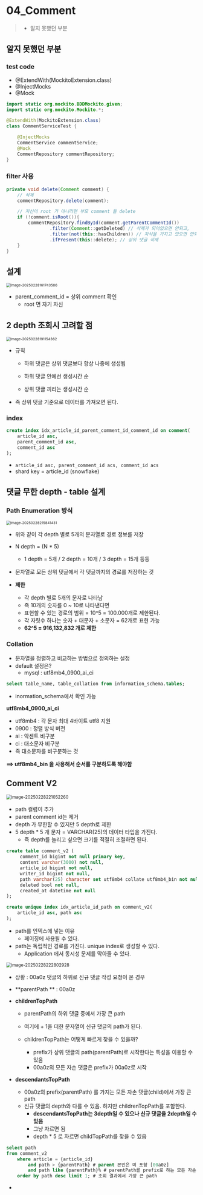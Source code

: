 # 04_Comment

> - 알지 못했던 부분



## 알지 못했던 부분

### test code

- @ExtendWith(MockitoExtension.class)
- @InjectMocks
- @Mock

```java
import static org.mockito.BDDMockito.given;
import static org.mockito.Mockito.*;

@ExtendWith(MockitoExtension.class)
class CommentServiceTest {

    @InjectMocks
    CommentService commentService;
    @Mock
    CommentRepository commentRepository;
}
```



### filter 사용

```java
private void delete(Comment comment) {
    // 삭제
    commentRepository.delete(comment);

    // 자신이 root 가 아니라면 부모 comment 들 delete
    if (!comment.isRoot()){
        commentRepository.findById(comment.getParentCommentId())
                .filter(Comment::getDeleted) // 삭제가 되어있으면 안되고,
                .filter(not(this::hasChildren)) // 자식을 가지고 있으면 안되고,
                .ifPresent(this::delete); // 상위 댓글 삭제
    }
}
```







## 설계

<img src="./04_Comment.assets/image-20250228161743586.png" alt="image-20250228161743586" style="zoom:67%;" />

- parent_comment_id = 상위 comment  확인
  - root 면 자기 자신



## 2 depth 조회시 고려할 점

<img src="./04_Comment.assets/image-20250228191154362.png" alt="image-20250228191154362" style="zoom:67%;" />

- 규칙

  - 하위 댓글은 상위 댓글보다 항상 나중에 생성됨

  - 하위 댓글 안에선 생성시간 순

  - 상위 댓글 끼리는 생성시간 순

    

- 즉 상위 댓글 기준으로 데이터를 가져오면 된다.

### index

```sql
create index idx_article_id_parent_comment_id_comment_id on comment(
	article_id asc,
    parent_comment_id asc,
    comment_id asc
);
```

- `article_id asc, parent_comment_id acs, comment_id acs`
- shard key = article_id (snowflake)



## 댓글 무한 depth  - table 설계

### Path Enumeration  방식

<img src="./04_Comment.assets/image-20250228215841431.png" alt="image-20250228215841431" style="zoom:67%;" />

- 위와 같이 각 depth 별로 5개의 문자열로 경로 정보를 저장
- N depth = (N * 5) 
  - 1 depth = 5개 / 2 depth = 10개 / 3 depth = 15개 등등
- 문자열로 모든 상위 댓글에서 각 댓글까지의 경로를 저장하는 것

- **제한**
  - 각 depth 별로 5개의 문자로 나타남
  - 즉 10개의 숫자를 0 ~ 10로 나타낸다면
  - 표현할 수 있는 경로의 범위 = 10^5 = 100.000개로 제한된다.
  - 각 자릿수 하나는 숫자 + 대문자 + 소문자 = 62개로 표현 가능
  - **62^5 = 916,132,832 개로 제한**



### Collation

- 문자열을 정렬하고 비교하는 방법으로 정의하는 설정
- default 설정은?
  - mysql : utf8mb4_0900_ai_ci

```sql
select table_name, table_collation from information_schema.tables;
```

- inormation_schema에서 확인 가능

**utf8mb4_0900_ai_ci**

- utf8mb4 : 각 문자 최대 4바이트 utf8 지원
- 0900 : 정렬 방식 버전
- ai : 악센트 비구분
- ci : 대소문자 비구분
- 즉 대소문자를 비구분하는 것

**==> utf8mb4_bin 을 사용해서 순서를 구분하도록 해야함**



## Comment V2

<img src="./04_Comment.assets/image-20250228221052260.png" alt="image-20250228221052260" style="zoom: 80%;" />

- path 컬럼이 추가
- parent comment id는 제거
- depth 가 무한할 수 있지만 5 depth로 제한
- 5 depth * 5 개 문자 = VARCHAR(25)의 데이터 타입을 가진다.
  - 즉 depth를 늘리고 싶으면 크기를 적절히 조절하면 된다.

```sql
create table comment_v2 (
     comment_id bigint not null primary key,
     content varchar(3000) not null,
     article_id bigint not null,
     writer_id bigint not null,
     path varchar(25) character set utf8mb4 collate utf8mb4_bin not null,
     deleted bool not null,
     created_at datetime not null
);
```

```sql
create unique index idx_article_id_path on comment_v2(
	article_id asc, path asc
);
```

- path를 인덱스에 넣는 이유
  - 페이징에 사용될 수 있다.
- path는 독립적인 경로를 가진다. unique index로 생성할 수 있다.
  - Application 에서 동시성 문제를 막아줄 수 있다.



<img src="./04_Comment.assets/image-20250228222802928.png" alt="image-20250228222802928" style="zoom:80%;" />

- 상황 : 00a0z 댓글의 하위로 신규 댓글 작성 요청이 온 경우
- **parentPath ** : 00a0z 

- **childrenTopPath**

  - parentPath의 하위 댓글 중에서 가장 큰 path

  - 여기에 + 1을 더한 문자열이 신규 댓글의 path가 된다.

  - childrenTopPath는 어떻게 빠르게 찾을 수 있을까?

    - prefix가 상위 댓글의 path(parentPath)로 시작한다는 특성을 이용할 수 있음
    - 00a0z의 모든 자손 댓글은 prefix가 00a0z로 시작

    

- **descendantsTopPath**

  - 00a0z의 prefix(parentPath) 를 가지는 모든 자손 댓글(child)에서 가장 큰 path
  - 신규 댓글의 depth와 다를 수 있음. 하지만 childrenTopPath를 포함한다.
    - **descendantsTopPath는 3depth일 수 있으나 신규 댓글을 2depth일 수 있음**
    - 그냥 자르면 됨
    - depth * 5 로 자르면 childTopPath를 찾을 수 있음

```sql
select path
from comment_v2
	where article = {article_id} 
		and path > {parentPath} # parent 본인은 미 포함 [00a0z]
		and path like {parentPath}% # parentPath를 prefix로 하는 모든 자손 검색
	order by path desc limit 1; # 조회 결과에서 가장 큰 path
```

- 










